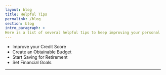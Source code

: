```yaml
---
layout: blog
title: Helpful Tips
permalink: /blog
section: blog
intro_paragraph: >
Here is a list of several helpful tips to keep improving your personal finances.
---
```

  * Improve your Credit Score
  * Create an Obtainable Budget
  * Start Saving for Retirement
  * Set Financial Goals
---
